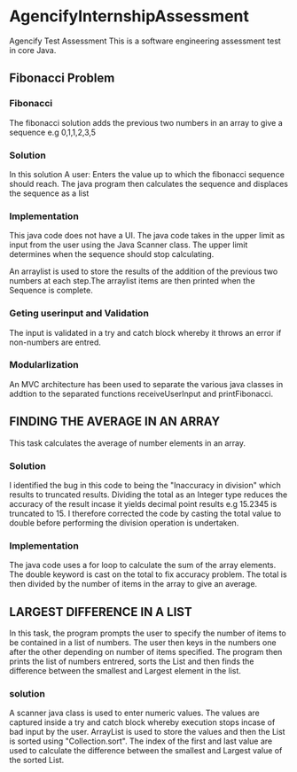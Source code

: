 # AgencifyInternshipAssessment
Agencify Test Assessment
This is a software engineering assessment test in core Java.

## Fibonacci Problem
### Fibonacci
The fibonacci solution adds the previous two numbers in an array to give a sequence e.g 0,1,1,2,3,5
### Solution
In this solution A user:
Enters the value up to which the fibonacci sequence should reach. The java program then calculates the sequence and displaces the sequence as a list

### Implementation
This java code does not have a UI. The java code takes in the upper limit as input from the user using the Java Scanner class. The upper limit determines when the sequence should stop calculating.

An arraylist is used to store the results of the addition of the previous two numbers at each step.The arraylist items are then printed when the Sequence is complete.

### Geting userinput and Validation
The input is validated in a try and catch block whereby it throws an error if non-numbers are entred.
### Modularlization 
An MVC architecture has been used to separate the various java classes in addtion to the separated functions receiveUserInput and printFibonacci.

## FINDING THE AVERAGE IN AN ARRAY
This task calculates the average of number elements in an array.
### Solution
I identified the bug in this code to being the "Inaccuracy in division" which results to truncated results. Dividing the total as an Integer type reduces the accuracy of the result incase it yields decimal point results e.g 15.2345 is truncated to 15. I therefore corrected the code by casting the total value to double before performing the division operation is undertaken.  

### Implementation
The java code uses a for loop to calculate the sum of the array elements. The double keyword is cast on the total to fix accuracy problem. The total is then divided by the number of items in the array to give an average.

## LARGEST DIFFERENCE IN A LIST
In this task, the program prompts the user to specify the number of items to be contained in a list of numbers. The user then keys in the numbers one after the other depending on number of items specified. The program then prints the list of numbers entrered, sorts the List and then finds the difference between the smallest and Largest element in the list.

### solution
A scanner java class is used to enter numeric values. The values are captured inside a try and catch block whereby execution stops incase of bad input by the user. ArrayList is used to store the values and then the List is sorted using "Collection.sort". The index of the first and last value are used to calculate the difference between the smallest and Largest value of the sorted List.  


